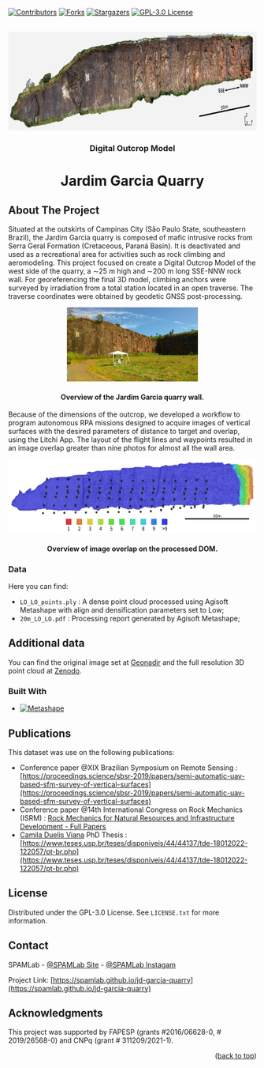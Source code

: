 <!-- Improved compatibility of back to top link: See: https://github.com/othneildrew/Best-README-Template/pull/73 -->
<a name="readme-top"></a>
<!--
*** Thanks for checking out the Best-README-Template. If you have a suggestion
*** that would make this better, please fork the repo and create a pull request
*** or simply open an issue with the tag "enhancement".
*** Don't forget to give the project a star!
*** Thanks again! Now go create something AMAZING! :D
-->



<!-- PROJECT SHIELDS -->
<!--
*** I'm using markdown "reference style" links for readability.
*** Reference links are enclosed in brackets [ ] instead of parentheses ( ).
*** See the bottom of this document for the declaration of the reference variables
*** for contributors-url, forks-url, etc. This is an optional, concise syntax you may use.
*** https://www.markdownguide.org/basic-syntax/#reference-style-links
-->
[![Contributors][contributors-shield]][contributors-url]
[![Forks][forks-shield]][forks-url]
[![Stargazers][stars-shield]][stars-url]
[![GPL-3.0 License][license-shield]][license-url]




<!-- PROJECT LOGO -->
<br />
<div align="center">
  <a href="https://github.com/cdviana/jd-garcia-quarry">
    <img src="images/digital-outcrop-model.png" alt="Outcrop Model" height="200">
  </a>
 
  <h3 align="center">Digital Outcrop Model</h3>
  <h1 align="center">Jardim Garcia Quarry</h3>

</div>



<!-- ABOUT THE PROJECT -->
## About The Project

Situated at the outskirts of Campinas City (São Paulo State, southeastern Brazil), the Jardim Garcia quarry is composed of mafic intrusive rocks from Serra Geral Formation (Cretaceous, Paraná Basin). It is deactivated and used as a recreational area for activities such as rock climbing and aeromodeling. 
This project focused on create a Digital Outcrop Model of the west side of the quarry, a ∼25 m high and ∼200 m long SSE-NNW rock wall. 
For georeferencing the final 3D model, climbing anchors were surveyed by irradiation from a total station located in an open traverse. The traverse coordinates were obtained by geodetic GNSS post-processing.

<div align="center">
  <a href="https://github.com/cdviana/jd-garcia-quarry">
    <img src="images/pedreiragarcia.jpg" alt="Quarry view" height="150">
  </a>
  <h4 align="center">Overview of the Jardim Garcia quarry wall.</h4>
</div>

Because of the dimensions of the outcrop, we developed a workflow to program autonomous RPA missions designed to acquire images of vertical surfaces with the desired parameters of distance to target and overlap, using the Litchi App. The layout of the flight lines and waypoints resulted in an image overlap greater than nine photos for almost all the wall area.

<div align="center">
  <a href="https://github.com/cdviana/jd-garcia-quarry">
    <img src="images/image-overlap.png" alt="Quarry view" height="150">
  </a>
  <h4 align="center">Overview of image overlap on the processed DOM.</h4>
</div>


### Data

Here you can find:
* `LO_LO_points.ply` : A dense point cloud processed using Agisoft Metashape with align and densification parameters set to Low;
* `20m_LO_LO.pdf` : Processing report generated by Agisoft Metashape;

## Additional data

You can find the original image set at [Geonadir](https://geonadir.com/) and the full resolution 3D point cloud at [Zenodo](https://zenodo.org/).

### Built With

* [![Metashape][Metashape.badge]][Metashape-url]



<!-- PUBLICATIONS -->
## Publications

This dataset was use on the following publications:

* Conference paper @XIX Brazilian Symposium on Remote Sensing : [https://proceedings.science/sbsr-2019/papers/semi-automatic-uav-based-sfm-survey-of-vertical-surfaces](https://proceedings.science/sbsr-2019/papers/semi-automatic-uav-based-sfm-survey-of-vertical-surfaces) 
* Conference paper @14th International Congress on Rock Mechanics (ISRM) : [Rock Mechanics for Natural Resources and Infrastructure Development - Full Papers](https://www.routledge.com/Rock-Mechanics-for-Natural-Resources-and-Infrastructure-Development---Full/Fontoura-Rocca-Mendoza/p/book/9780367823177)
* [Camila Duelis Viana](https://github.com/cdviana) PhD Thesis : [https://www.teses.usp.br/teses/disponiveis/44/44137/tde-18012022-122057/pt-br.php](https://www.teses.usp.br/teses/disponiveis/44/44137/tde-18012022-122057/pt-br.php)




<!-- LICENSE -->
## License

Distributed under the GPL-3.0 License. See `LICENSE.txt` for more information.




<!-- CONTACT -->
## Contact

SPAMLab - [@SPAMLab Site](https://spamlab.github.io/) - [@SPAMLab Instagam](https://www.instagram.com/spamlab.iee/)

Project Link: [https://spamlab.github.io/jd-garcia-quarry](https://spamlab.github.io/jd-garcia-quarry)




<!-- ACKNOWLEDGMENTS -->
## Acknowledgments

This project was supported by FAPESP (grants #2016/06628-0, # 2019/26568-0) and CNPq (grant # 311209/2021-1).

<p align="right">(<a href="#readme-top">back to top</a>)</p>



<!-- MARKDOWN LINKS & IMAGES -->
<!-- https://www.markdownguide.org/basic-syntax/#reference-style-links -->
[contributors-shield]: https://img.shields.io/github/contributors/othneildrew/Best-README-Template.svg?style=for-the-badge
[contributors-url]: https://github.com/othneildrew/Best-README-Template/graphs/contributors
[forks-shield]: https://img.shields.io/github/forks/othneildrew/Best-README-Template.svg?style=for-the-badge
[forks-url]: https://github.com/othneildrew/Best-README-Template/network/members
[stars-shield]: https://img.shields.io/github/stars/othneildrew/Best-README-Template.svg?style=for-the-badge
[stars-url]: https://github.com/othneildrew/Best-README-Template/stargazers
[issues-shield]: https://img.shields.io/github/issues/othneildrew/Best-README-Template.svg?style=for-the-badge
[issues-url]: https://github.com/othneildrew/Best-README-Template/issues
[license-shield]: https://img.shields.io/github/license/cdviana/jd-garcia-quarry.svg?style=for-the-badge
[license-url]: https://github.com/cdviana/jd-garcia-quarry/blob/main/LICENSE
[linkedin-shield]: https://img.shields.io/badge/-LinkedIn-black.svg?style=for-the-badge&logo=linkedin&colorB=555
[linkedin-url]: https://linkedin.com/in/othneildrew
[product-screenshot]: images/screenshot.png
[Metashape.badge]: https://img.shields.io/badge/PROCESSING-Agisoft%20Metashape-blue
[Metashape-url]: https://www.agisoft.com/
